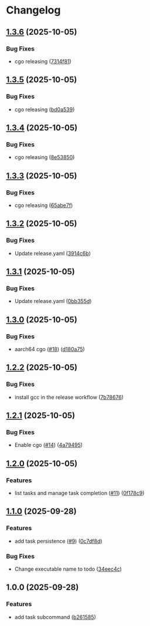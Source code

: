 # Changelog

## [1.3.6](https://github.com/ake3mio/go-todo-cli/compare/v1.3.5...v1.3.6) (2025-10-05)


### Bug Fixes

* cgo releasing ([7314f81](https://github.com/ake3mio/go-todo-cli/commit/7314f8120234c9302f7878c8418ef94e03d6f798))

## [1.3.5](https://github.com/ake3mio/go-todo-cli/compare/v1.3.4...v1.3.5) (2025-10-05)


### Bug Fixes

* cgo releasing ([bd0a539](https://github.com/ake3mio/go-todo-cli/commit/bd0a539e4b46aff4f45b480f37cba5b05da6a8da))

## [1.3.4](https://github.com/ake3mio/go-todo-cli/compare/v1.3.3...v1.3.4) (2025-10-05)


### Bug Fixes

* cgo releasing ([8e53850](https://github.com/ake3mio/go-todo-cli/commit/8e5385052e76f1d91451284849810abb83f4f3fe))

## [1.3.3](https://github.com/ake3mio/go-todo-cli/compare/v1.3.2...v1.3.3) (2025-10-05)


### Bug Fixes

* cgo releasing ([65abe7f](https://github.com/ake3mio/go-todo-cli/commit/65abe7fa4814b2c211d7f7ce00323add39197827))

## [1.3.2](https://github.com/ake3mio/go-todo-cli/compare/v1.3.1...v1.3.2) (2025-10-05)


### Bug Fixes

* Update release.yaml ([3914c6b](https://github.com/ake3mio/go-todo-cli/commit/3914c6bf705bb87f3f818d57705d09a16446d5bc))

## [1.3.1](https://github.com/ake3mio/go-todo-cli/compare/v1.3.0...v1.3.1) (2025-10-05)


### Bug Fixes

* Update release.yaml ([0bb355d](https://github.com/ake3mio/go-todo-cli/commit/0bb355df5fe2bc0cdeaa8796ad2d29c8a242ab7e))

## [1.3.0](https://github.com/ake3mio/go-todo-cli/compare/v1.2.3...v1.3.0) (2025-10-05)


### Bug Fixes

* aarch64 cgo ([#18](https://github.com/ake3mio/go-todo-cli/issues/18)) ([d180a75](https://github.com/ake3mio/go-todo-cli/commit/d180a7535fea541171df9bbbf00aecaf057fbfff))


## [1.2.2](https://github.com/ake3mio/go-todo-cli/compare/v1.2.1...v1.2.2) (2025-10-05)


### Bug Fixes

* install gcc in the release workflow ([7b78676](https://github.com/ake3mio/go-todo-cli/commit/7b786765f122b86b9f3eabdcb8dfe79c77bf138a))

## [1.2.1](https://github.com/ake3mio/go-todo-cli/compare/v1.2.0...v1.2.1) (2025-10-05)


### Bug Fixes

* Enable cgo ([#14](https://github.com/ake3mio/go-todo-cli/issues/14)) ([4a79495](https://github.com/ake3mio/go-todo-cli/commit/4a7949574e1d4e445ac0c8de6b52506ffd62147c))

## [1.2.0](https://github.com/ake3mio/go-todo-cli/compare/v1.1.0...v1.2.0) (2025-10-05)


### Features

* list tasks and manage task completion ([#11](https://github.com/ake3mio/go-todo-cli/issues/11)) ([0f178c9](https://github.com/ake3mio/go-todo-cli/commit/0f178c90a16ea0e46a42b69b7785494b98eb98ee))

## [1.1.0](https://github.com/ake3mio/go-todo-cli/compare/v1.0.0...v1.1.0) (2025-09-28)


### Features

* add task persistence ([#9](https://github.com/ake3mio/go-todo-cli/issues/9)) ([0c7df8d](https://github.com/ake3mio/go-todo-cli/commit/0c7df8d7462267c4c053cde250ad9768de3e663a))


### Bug Fixes

* Change executable name to todo ([34eec4c](https://github.com/ake3mio/go-todo-cli/commit/34eec4c42fe438a6b86cad9e5611646817a84a31))

## 1.0.0 (2025-09-28)


### Features

* add task subcommand ([b261585](https://github.com/ake3mio/go-todo-cli/commit/b261585bff1f61a69a72475148da27b409db60c2))
